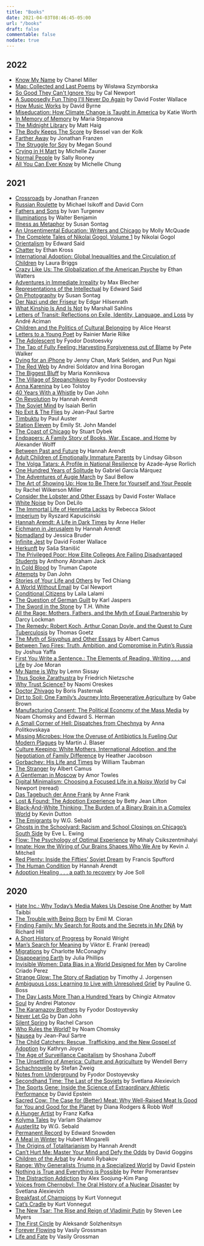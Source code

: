 ```yaml
---
title: "Books"
date: 2021-04-03T08:46:45-05:00
url: "/books"
draft: false
commentable: false
nodate: true
---
```

## 2022

* [Know My Name](https://www.chanel-miller.com/) by Chanel Miller
* [Map: Collected and Last Poems](https://www.indiebound.org/book/9780544705159) by Wisława Szymborska
* [So Good They Can't Ignore You](https://www.calnewport.com/books/so-good/) by Cal Newport
* [A Supposedly Fun Thing I'll Never Do Again](https://www.indiebound.org/book/9780316925280) by David Foster Wallace
* [How Music Works](https://www.indiebound.org/search/book?keys=how+music+works) by David Byrne
* [Miseducation: How Climate Change is Taught in America](https://www.katieworth.com/) by Katie Worth
* [In Memory of Memory](https://www.indiebound.org/book/9780811228831) by Maria Stepanova
* [The Midnight Library](http://www.matthaig.com/books/midnight-library/) by Matt Haig
* [The Body Keeps The Score](https://www.besselvanderkolk.com/resources/the-body-keeps-the-score) by Bessel van der Kolk
* [Farther Away](https://jonathanfranzen.com/books/) by Jonathan Franzen
* [The Struggle for Soy](http://megansound.com/SFSBook.html) by Megan Sound
* [Crying in H Mart](https://www.cryinginhmart.com/) by Michelle Zauner
* [Normal People](https://www.indiebound.org/book/9781984822185) by Sally Rooney
* [All You Can Ever Know](https://nicolechung.net/) by Michelle Chung

## 2021
* [Crossroads](https://www.indiebound.org/book/9780374181178) by Jonathan Franzen
* [Russian Roulette](https://www.indiebound.org/book/9781538728765) by Michael Isikoff and David Corn
* [Fathers and Sons](https://www.indiebound.org/book/9781989743126) by Ivan Turgenev
* [Illuminations](https://www.indiebound.org/search/book?keys=illuminations+walter+benjamin) by Walter Benjamin
* [Illness as Metaphor](https://www.indiebound.org/book/9780312420130) by Susan Sontag
* [An Unsentimental Education: Writers and Chicago](https://www.indiebound.org/book/9780226562100) by Molly McQuade
* [The Complete Tales of Nikolai Gogol, Volume 1](https://www.indiebound.org/book/9780226300689) by Nikolai Gogol
* [Orientalism](https://www.indiebound.org/book/9780394740676) by Edward Said
* [Chatter](https://www.ethankross.com/chatter/) by Ethan Kross
* [International Adoption: Global Inequalities and the Circulation of Children](https://www.indiebound.org/book/9780814791011) by Laura Briggs
* [Crazy Like Us: The Globalization of the American Psyche](https://www.indiebound.org/book/9781416587095) by Ethan Watters
* [Adventures in Immediate Irreality](https://www.indiebound.org/book/9780811217606) by Max Blecher
* [Representations of the Intellectual](https://www.indiebound.org/book/9780679761273) by Edward Said
* [On Photography](https://www.indiebound.org/book/9780312420093) by Susan Sontag
* [Der Nazi und der Friseur](https://www.indiebound.org/book/9783943334524) by Edgar Hilsenrath
* [What Kinship Is And Is Not](https://www.indiebound.org/book/9780226214290) by Marshall Sahlins
* [Letters of Transit: Reflections on Exile, Identity, Language, and Loss](https://www.indiebound.org/book/9781565846074) by André Aciman
* [Children and the Politics of Cultural Belonging](https://www.indiebound.org/book/9781107675735) by Alice Hearst
* [Letters to a Young Poet](https://www.indiebound.org/book/9781631497674) by Rainier Marie Rilke
* [The Adolescent](https://www.indiebound.org/book/9780393324907) by Fyodor Dostoesvky
* [The Tao of Fully Feeling: Harvesting Forgiveness out of Blame](http://www.pete-walker.com/) by Pete Walker
* [Dying for an iPhone](https://www.indiebound.org/book/9781642591248) by Jenny Chan, Mark Selden, and Pun Ngai
* [The Red Web](https://www.indiebound.org/book/9781610399579) by Andrei Soldatov and Irina Borogan
* [The Biggest Bluff](https://www.mariakonnikova.com/books/the-biggest-bluff/) by Maria Konnikova
* [The Village of Stepanchikovo](https://www.indiebound.org/book/9780140446586) by Fyodor Dostoevsky
* [Anna Karenina](https://www.indiebound.org/book/9780198748847) by Leo Tolstoy
* [40 Years With a Whistle](https://www.otpbooks.com/product/40_years_with_a_whistle/) by Dan John
* [On Revolution](https://www.indiebound.org/book/9780143039907) by Hannah Arendt
* [The Soviet Mind](https://www.indiebound.org/book/9780815721550) by Isaiah Berlin
* [No Exit & The Flies](https://www.worldcat.org/title/no-exit-the-flies/oclc/18810478&referer=brief_results) by Jean-Paul Sartre
* [Timbuktu](https://www.indiebound.org/book/9780312428945) by Paul Auster
* [Station Eleven](http://www.emilymandel.com/stationeleven.html) by Emily St. John Mandel
* [The Coast of Chicago](https://www.indiebound.org/book/9780312424251) by Stuart Dybek
* [Endpapers: A Family Story of Books, War, Escape, and Home](https://alexanderwolff.com/endpapers/) by Alexander Wolff
* [Between Past and Future](https://www.indiebound.org/book/9780143104810) by Hannah Arendt
* [Adult Children of Emotionally Immature Parents](http://www.drlindsaygibson.com/books.html) by Lindsay Gibson
* [The Volga Tatars: A Profile in National Resilience](https://www.indiebound.org/book/9780817983925) by Azade-Ayse Rorlich
* [One Hundred Years of Solitude](https://www.indiebound.org/book/9780060883287) by Gabriel García Márquez
* [The Adventures of Augie March](https://www.indiebound.org/book/9780143039570) by Saul Bellow
* [The Art of Showing Up: How to Be There for Yourself and Your People](https://www.indiebound.org/book/9781615196616) by Rachel Wilkerson Miller
* [Consider the Lobster and Other Essays](https://www.indiebound.org/book/9780316013321) by David Foster Wallace
* [White Noise](https://www.indiebound.org/book/9780143105985) by Don DeLilo
* [The Immortal Life of Henrietta Lacks](http://rebeccaskloot.com/the-immortal-life/) by Rebecca Skloot
* [Imperium](https://www.indiebound.org/book/9780679747802) by Ryszard Kapuściński
* [Hannah Arendt: A Life in Dark Times](http://www.annecheller.com/book/hanna-arendt-a-life-in-dark-times/) by Anne Heller
* [Eichmann in Jerusalem](https://www.worldcat.org/title/eichmann-in-jerusalem-a-report-on-the-banality-of-evil/oclc/1080929585&referer=brief_results) by Hannah Arendt
* [Nomadland](https://www.jessicabruder.com/nomadland-ii) by Jessica Bruder
* [Infinite Jest](https://www.indiebound.org/book/9780316066525) by David Foster Wallace
* [Herkunft](https://www.penguinrandomhouse.de/Buch/HERKUNFT/Sasa-Stanisic/Luchterhand-Literaturverlag/e472733.rhd) by Saša Stanišić
* [The Privileged Poor: How Elite Colleges Are Failing Disadvantaged Students](https://www.indiebound.org/book/9780674248243) by Anthony Abraham Jack 
* [In Cold Blood](https://www.worldcat.org/title/in-cold-blood-a-true-account-of-a-multiple-murder-and-its-consequences/oclc/1239629427&referer=brief_results) by Truman Capote
* [Attempts](https://www.otpbooks.com/product/attempts/) by Dan John
* [Stories of Your Life and Others](https://www.indiebound.org/book/9781101972120) by Ted Chiang
* [A World Without Email](https://www.calnewport.com/books/a-world-without-email/) by Cal Newport
* [Conditional Citizens](https://lailalalami.com/conditional-citizens/about/) by Laila Lalami
* [The Question of German Guilt](https://www.worldcat.org/title/question-of-german-guilt/oclc/926858980&referer=brief_results) by Karl Jaspers
* [The Sword in the Stone](https://www.worldcat.org/title/sword-in-the-stone/oclc/4871373) by T.H. White
* [All the Rage: Mothers, Fathers, and the Myth of Equal Partnership](https://darcylockman.com/) by Darcy Lockman
* [The Remedy: Robert Koch, Arthur Conan Doyle, and the Quest to Cure Tuberculosis](https://www.worldcat.org/title/remedy-robert-koch-arthur-conan-doyle-and-the-quest-to-cure-tuberculosis/oclc/1183397773&referer=brief_results) by Thomas Goetz
* [The Myth of Sisyphus and Other Essays](https://www.worldcat.org/title/myth-of-sisyphus/oclc/1076457902&referer=brief_results) by Albert Camus
* [Between Two Fires: Truth, Ambition, and Compromise in Putin’s Russia](https://www.joshuayaffa.com/betweentwofires) by Joshua Yaffa
* [First You Write a Sentence.: The Elements of Reading, Writing . . . and Life](https://www.indiebound.org/book/9780143134343) by Joe Moran
* [My Name is Why](https://www.lemnsissay.com/books) by Lemn Sissay
* [Thus Spoke Zarathustra](https://www.worldcat.org/title/thus-spoke-zarathustra/oclc/1183031954&referer=brief_results) by Friedrich Nietzsche
* [Why Trust Science?](https://press.princeton.edu/books/hardcover/9780691179001/why-trust-science) by Naomi Oreskes
* [Doctor Zhivago](https://www.worldcat.org/title/doctor-zhivago/oclc/1129457389&referer=brief_results) by Boris Pasternak
* [Dirt to Soil: One Family’s Journey Into Regenerative Agriculture](https://bookstore.acresusa.com/products/dirt-to-soil) by Gabe Brown
* [Manufacturing Consent: The Political Economy of the Mass Media](https://www.indiebound.org/book/9780375714498) by Noam Chomsky and Edward S. Herman
* [A Small Corner of Hell: Dispatches from Chechnya](https://www.indiebound.org/book/9780226674339) by Anna Politkovskaya
* [Missing Microbes: How the Overuse of Antibiotics Is Fueling Our Modern Plagues](http://www.missingmicrobes.com/) by Martin J. Blaser
* [Culture Keeping: White Mothers, International Adoption, and the Negotiation of Family Difference](https://www.indiebound.org/book/9780826516183) by Heather Jacobson
* [Gorbachev: His Life and Times](https://williamtaubmanbooks.com/) by William Taubman
* [The Stranger](https://www.worldcat.org/title/stranger-albert-camus/oclc/52932240&referer=brief_results) by Albert Camus
* [A Gentleman in Moscow](http://www.amortowles.com/gentleman-moscow-amor-towles/) by Amor Towles
* [Digital Minimalism: Choosing a Focused Life in a Noisy World](https://www.calnewport.com/books/deep-work/) by Cal Newport (reread)
* [Das Tagebuch der Anne Frank](https://www.worldcat.org/title/tagebuch-der-anne-frank-12-juni-1942-1-august-1944/oclc/75227683&referer=brief_results) by Anne Frank
* [Lost & Found: The Adoption Experience](https://www.indiebound.org/book/9780472033287) by Betty Jean Lifton
* [Black-And-White Thinking: The Burden of a Binary Brain in a Complex World](https://www.drkevindutton.com/books/black-and-white-thinking/) by Kevin Dutton
* [The Emigrants](https://www.worldcat.org/title/emigrants/oclc/940361871&referer=brief_results) by W.G. Sebald
* [Ghosts in the Schoolyard: Racism and School Closings on Chicago’s South Side](https://eveewing.com/#/ghosts-in-the-schoolyard/) by Eve L. Ewing
* [Flow: The Psychology of Optimal Experience](https://www.worldcat.org/title/flow-the-psychology-of-optimal-experience/oclc/553803226&referer=brief_results) by Mihaly Csikszentmihalyi
* [Innate: How the Wiring of Our Brains Shapes Who We Are](https://www.indiebound.org/book/9780691204154) by Kevin J. Mitchell
* [Red Plenty: Inside the Fifties’ Soviet Dream](https://www.indiebound.org/book/9781555976040) by Francis Spufford
* [The Human Condition](https://www.worldcat.org/title/human-condition/oclc/1226088419&referer=brief_results) by Hannah Arendt
* [Adoption Healing . . . a path to recovery](https://www.adoptionhealing.com/Adoptees/index.html) by Joe Soll

## 2020

* [Hate Inc.: Why Today’s Media Makes Us Despise One Another](https://www.indiebound.org/book/9781949017250) by Matt Taibbi
* [The Trouble with Being Born](https://www.worldcat.org/title/trouble-with-being-born/oclc/916221526&referer=brief_results) by Emil M. Cioran
* [Finding Family: My Search for Roots and the Secrets in My DNA](https://www.dna-testing-adviser.com/finding-family-book.html) by Richard Hill
* [A Short History of Progress](https://ronaldwright.com/books/a-short-history-of-progress/) by Ronald Wright
* [Man’s Search for Meaning](https://www.worldcat.org/title/mans-search-for-meaning/oclc/1202844743&referer=brief_results) by Viktor E. Frankl (reread)
* [Migrations](https://www.charlottemcconaghy.com/) by Charlotte McConaghy
* [Disappearing Earth](https://www.juliaphillipswrites.com/book.html) by Julia Phillips
* [Invisible Women: Data Bias in a World Designed for Men](https://carolinecriadoperez.com/book/invisible-women/) by Caroline Criado Perez
* [Strange Glow: The Story of Radiation](http://www.timothyjorgensen.com/_font_size__3___font_color__limegreen___i_strange__glow__i___font___font__127532.htm) by Timothy J. Jorgensen
* [Ambiguous Loss: Learning to Live with Unresolved Grief](https://www.ambiguousloss.com/resources/) by Pauline G. Boss
* [The Day Lasts More Than a Hundred Years](https://www.worldcat.org/title/day-lasts-more-than-a-hundred-years/oclc/243901808&referer=brief_results) by Chingiz Aitmatov
* [Soul](https://www.worldcat.org/title/soul/oclc/890396300&referer=brief_results) by Andrei Platonov
* [The Karamazov Brothers](https://www.worldcat.org/title/karamazov-brothers/oclc/1158067505&referer=brief_results) by Fyodor Dostoyevsky
* [Never Let Go](https://www.otpbooks.com/product/dan-john-never-let-go/) by Dan John
* [Silent Spring](https://www.indiebound.org/book/9780618249060) by Rachel Carson
* [Who Rules the World?](https://www.indiebound.org/book/9781250131089) by Noam Chomsky
* [Nausea](https://www.worldcat.org/title/nausea-jean-paul-sartre-translated-from-the-french-by-lloyd-alexander-introd-by-hayden-carruth/oclc/1102604715&referer=brief_results) by Jean-Paul Sartre
* [The Child Catchers: Rescue, Trafficking, and the New Gospel of Adoption](http://kathrynjoyce.com/books/the-child-catchers/) by Kathryn Joyce
* [The Age of Surveillance Capitalism](https://shoshanazuboff.com/book/about/) by Shoshana Zuboff
* [The Unsettling of America: Culture and Agriculture](https://www.indiebound.org/book/9781619025998) by Wendell Berry
* [Schachnovelle](https://www.worldcat.org/title/schachnovelle/oclc/1199796445&referer=brief_results) by Stefan Zweig
* [Notes from Underground](https://www.worldcat.org/title/notes-from-underground/oclc/922453086&referer=brief_results) by Fyodor Dostoyevsky
* [Secondhand Time: The Last of the Soviets](https://www.indiebound.org/book/9780399588822) by Svetlana Alexievich
* [The Sports Gene: Inside the Science of Extraordinary Athletic Performance](https://davidepstein.com/david-epstein-the-sports-gene/) by David Epstein
* [Sacred Cow: The Case for (Better) Meat: Why Well-Raised Meat Is Good for You and Good for the Planet](https://www.sacredcow.info/) by Diana Rodgers & Robb Wolf
* [A Hunger Artist](https://www.worldcat.org/title/hunger-artist/oclc/54259182&referer=brief_results) by Franz Kafka
* [Kolyma Tales](https://www.worldcat.org/title/kolyma-tales/oclc/1020195982&referer=brief_results) by Varlam Shalamov
* [Austerlitz](https://www.worldcat.org/title/austerlitz/oclc/1226629853&referer=brief_results) by W.G. Sebald
* [Permanent Record](https://www.indiebound.org/book/9781250772909) by Edward Snowden
* [A Meal in Winter](https://www.indiebound.org/book/9781620974841) by Hubert Mingarelli
* [The Origins of Totalitarianism](https://www.worldcat.org/title/origins-of-totalitarianism/oclc/1121046325&referer=brief_results) by Hannah Arendt
* [Can’t Hurt Me: Master Your Mind and Defy the Odds](https://davidgoggins.com/book/) by David Goggins
* [Children of the Arbat](https://www.worldcat.org/title/children-of-the-arbat/oclc/907882525&referer=brief_results) by Anatoli Rybakov
* [Range: Why Generalists Triump in a Specialized World](https://davidepstein.com/the-range/) by David Epstein
* [Nothing is True and Everything is Possible](https://www.indiebound.org/book/9781610396004) by Peter Pomerantsev
* [The Distraction Addiction](https://www.indiebound.org/book/9780316208260) by Alex Soojung-Kim Pang
* [Voices from Chernobyl: The Oral History of a Nuclear Disaster](https://www.indiebound.org/book/9781628973303) by Svetlana Alexievich
* [Breakfast of Champions](https://www.indiebound.org/book/9780385334204) by Kurt Vonnegut
* [Cat’s Cradle](https://www.indiebound.org/book/9780385333481) by Kurt Vonnegut
* [The New Tsar: The Rise and Reign of Vladimir Putin](https://www.indiebound.org/book/9781471130649) by Steven Lee Myers
* [The First Circle](https://www.worldcat.org/title/first-circle/oclc/1112568656&referer=brief_results) by Aleksandr Solzhenitsyn
* [Forever Flowing](https://www.worldcat.org/title/everything-flows/oclc/1023165944&referer=brief_results) by Vasily Grossman
* [Life and Fate](https://www.worldcat.org/title/life-and-fate/oclc/1023307044&referer=brief_results) by Vasily Grossman

